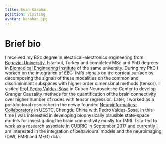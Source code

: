 ```yaml
---
title: Esin Karahan
position: visiting
avatar: karahan.jpg
---
```


# Brief bio
I received my BSc degree in electrical-electronics engineering from [Bogazici University](https://ee.boun.edu.tr), Istanbul, Turkey and completed MSc and PhD degrees in [Biomedical Engineering Institute](http://www.bme.boun.edu.tr) of the same university. During my PhD I worked on the integration of EEG-fMRI signals on the cortical surface by decomposing the signals of these modalities on the common and discrimininant subspaces with higher order dimensional methods (tensor). I visited [Prof Pedro Valdes-Sosa](https://scholar.google.com/citations?user=0M2PVJIAAAAJ) in Cuban Neuroscience Center to develop Granger Causality methods for the quantification of the brain connectivity over higher number of nodes with tensor regression. Later, I worked as a postdoctoral researcher in the newly founded [Neuroinformatics-Collaboratory](https://www.neuroinformatics-collaboratory.org) in UESTC, Chengdu China with Pedro Valdes-Sosa. In this time I was interested in developing biophysically plausible state-space models for investigating the brain connectivity mostly for fMRI. I started to work as a research associate in CUBRIC in September 2017 and currently I am interested in the integration of behavioural models and the neuroimaging (DWI, FMRI and MEG) data. 